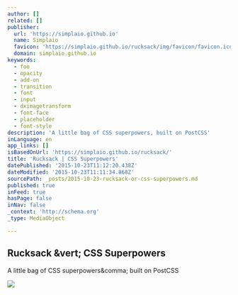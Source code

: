 ```yaml
---
author: []
related: []
publisher:
  url: 'https://simplaio.github.io'
  name: Simplaio
  favicon: 'https://simplaio.github.io/rucksack/img/favicon/favicon.ico'
  domain: simplaio.github.io
keywords:
  - foo
  - opacity
  - add-on
  - transition
  - font
  - input
  - dximagetransform
  - font-face
  - placeholder
  - font-style
description: 'A little bag of CSS superpowers, built on PostCSS'
inLanguage: en
app_links: []
isBasedOnUrl: 'https://simplaio.github.io/rucksack/'
title: 'Rucksack | CSS Superpowers'
datePublished: '2015-10-23T11:12:20.438Z'
dateModified: '2015-10-23T11:11:34.868Z'
sourcePath: _posts/2015-10-23-rucksack-or-css-superpowers.md
published: true
inFeed: true
hasPage: false
inNav: false
_context: 'http://schema.org'
_type: MediaObject

---
```

<article style=""><h1>Rucksack &amp;vert; CSS Superpowers</h1><p>A little bag of CSS superpowers&amp;comma; built on PostCSS</p><img src="https://simplaio.github.io/rucksack/img/full-logo.png" /></article>